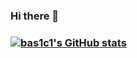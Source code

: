 <h3>Hi there 👋<h3>

[![bas1c1's GitHub stats](https://github-readme-stats.vercel.app/api?username=bas1c1)](https://github.com/anuraghazra/github-readme-stats)
